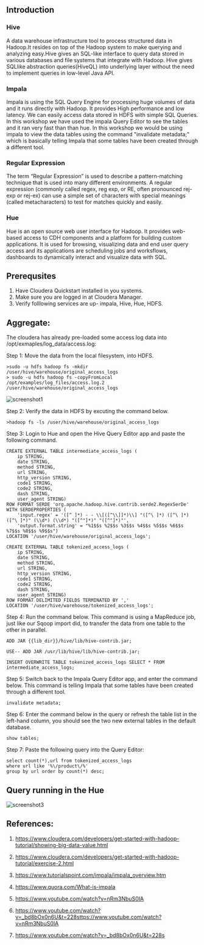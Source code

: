 ## Introduction
### Hive
A data warehouse infrastructure tool to process structured data in Hadoop.It resides on top of the Hadoop system to make querying and analyzing easy.Hive gives an SQL-like interface to query data stored in various databases and file systems that integrate with Hadoop.
Hive gives SQLlike abstraction queries(HiveQL) into underlying layer without the need to implement queries in low-level Java API.
### Impala
Impala is using the SQL Query Engine for processing huge volumes of data and it runs directly with Hadoop. It provides High performance and low latency. We can easily access data stored in HDFS with simple SQL Queries. In this workshop we have used the impala Query Editor to see the tables and it ran very fast than than hue. In this workshop we would be using impala to view the data tables using the command "invalidate metadata;" which is basically telling Impala that some tables have been created through a different tool. 
### Regular Expression
The term “Regular Expression” is used to describe a pattern-matching technique that is used into many different environments. A regular expression (commonly called regex, reg exp, or RE, often pronounced rej-exp or rej-ex) can use a simple set of characters with special meanings (called metacharacters) to test for matches quickly and easily. 
### Hue
Hue is an open source web user interface for Hadoop. It provides web-based access to CDH components and a platform for building custom applications. It is used for browsing, visualizing data and end user query access and its applications are scheduling jobs and worksflows, dashboards to dynamically interact and visualize data with SQL.

## Prerequsites
1. Have Cloudera Quickstart installed in you systems.
2. Make sure you are logged in at Cloudera Manager. 
3. Verify folllowing services are up- impala, Hive, Hue, HDFS.

## Aggregate:

The cloudera has already pre-loaded some access log data into /opt/exmaples/log_data/access.log:

Step 1: Move the data from the local filesystem, into HDFS.
```
>sudo -u hdfs hadoop fs -mkdir /user/hive/warehouse/original_access_logs
> sudo -u hdfs hadoop fs -copyFromLocal /opt/examples/log_files/access.log.2 /user/hive/warehouse/original_access_logs
```
![screenshot1](https://user-images.githubusercontent.com/33071134/48032774-8e737580-e11e-11e8-91fc-5b2e8cf3800d.png)

Step 2: Verify the data in HDFS by excuting the command below.
```
>hadoop fs -ls /user/hive/warehouse/original_access_logs
```

Step 3: Login to Hue and open the Hive Query Editor app and paste the following command.
```
CREATE EXTERNAL TABLE intermediate_access_logs (
    ip STRING,
    date STRING,
    method STRING,
    url STRING,
    http_version STRING,
    code1 STRING,
    code2 STRING,
    dash STRING,
    user_agent STRING)
ROW FORMAT SERDE 'org.apache.hadoop.hive.contrib.serde2.RegexSerDe'
WITH SERDEPROPERTIES (
    'input.regex' = '([^ ]*) - - \\[([^\\]]*)\\] "([^\ ]*) ([^\ ]*) ([^\ ]*)" (\\d*) (\\d*) "([^"]*)" "([^"]*)"',
    'output.format.string' = "%1$$s %2$$s %3$$s %4$$s %5$$s %6$$s %7$$s %8$$s %9$$s")
LOCATION '/user/hive/warehouse/original_access_logs';

CREATE EXTERNAL TABLE tokenized_access_logs (
    ip STRING,
    date STRING,
    method STRING,
    url STRING,
    http_version STRING,
    code1 STRING,
    code2 STRING,
    dash STRING,
    user_agent STRING)
ROW FORMAT DELIMITED FIELDS TERMINATED BY ','
LOCATION '/user/hive/warehouse/tokenized_access_logs';
```
Step 4: Run the command below. This command is using a MapReduce job, just like our Sqoop import did, to transfer the data from one table to the other in parallel.

```
ADD JAR {{lib_dir}}/hive/lib/hive-contrib.jar; 

USE-- ADD JAR /usr/lib/hive/lib/hive-contrib.jar; 

INSERT OVERWRITE TABLE tokenized_access_logs SELECT * FROM intermediate_access_logs;
```
Step 5: Switch back to the Impala Query Editor app, and enter the command below. This command is telling Impala that some tables have been created through a different tool.

```
invalidate metadata;

```

Step 6: Enter the command below in the query or refresh the table list in the left-hand column, you should see the two new external tables in the default database. 
```
show tables;
```

Step 7: Paste the following query into the Query Editor:

```
select count(*),url from tokenized_access_logs
where url like '%\/product\/%'
group by url order by count(*) desc;

```



## Query running in the Hue

![screenshot3](https://user-images.githubusercontent.com/33071134/48032333-dc877980-e11c-11e8-84d7-c756533f207d.png)

## References:

1. https://www.cloudera.com/developers/get-started-with-hadoop-tutorial/showing-big-data-value.html

2. https://www.cloudera.com/developers/get-started-with-hadoop-tutorial/exercise-2.html

3. https://www.tutorialspoint.com/impala/impala_overview.htm​

5. https://www.quora.com/What-is-impala​

6. https://www.youtube.com/watch?v=nRm3NbuS0IA​

7. https://www.youtube.com/watch?v=_bd8bOx0n6U&t=228sttps://www.youtube.com/watch?v=nRm3NbuS0IA​

8. https://www.youtube.com/watch?v=_bd8bOx0n6U&t=228s


